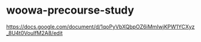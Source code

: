 # woowa-precourse-study

https://docs.google.com/document/d/1qoPyVbXQbpOZ6iMmIwjKPW1YCXyz_8U4t0VoulfM2A8/edit